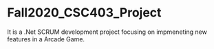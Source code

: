 # Fall2020_CSC403_Project

It is a .Net SCRUM development project focusing on impmeneting new features in a Arcade Game.
